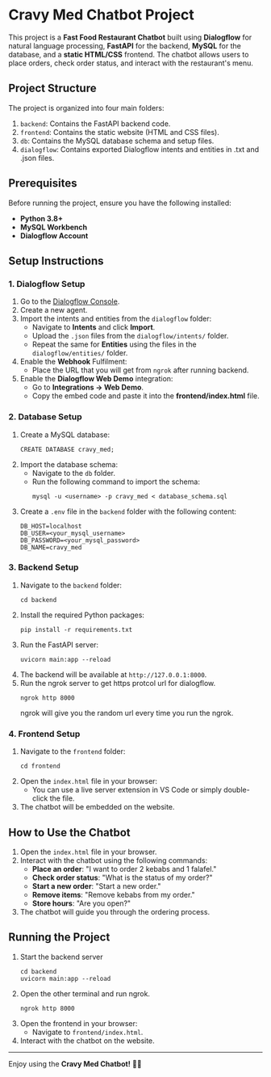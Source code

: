 # Cravy Med Chatbot Project
This project is a **Fast Food Restaurant Chatbot** built using **Dialogflow** for natural language processing, **FastAPI** for the backend, **MySQL** for the database, and a **static HTML/CSS** frontend. The chatbot allows users to place orders, check order status, and interact with the restaurant's menu.

## Project Structure
The project is organized into four main folders:
1. `backend`: Contains the FastAPI backend code.
2. `frontend`: Contains the static website (HTML and CSS files).
3. `db`: Contains the MySQL database schema and setup files.
4. `dialogflow`: Contains exported Dialogflow intents and entities in .txt and .json files.

## Prerequisites
Before running the project, ensure you have the following installed:
- **Python 3.8+**
- **MySQL Workbench**
- **Dialogflow Account**

## Setup Instructions
### 1. Dialogflow Setup
 1. Go to the [Dialogflow Console](https://dialogflow.cloud.google.com/).
 2. Create a new agent.
 3. Import the intents and entities from the `dialogflow` folder:
    - Navigate to **Intents** and click **Import**.
    - Upload the `.json` files from the `dialogflow/intents/` folder.
    - Repeat the same for **Entities** using the files in the `dialogflow/entities/` folder.
 4. Enable the **Webhook** Fulfilment:
    - Place the URL that you will get from `ngrok` after running backend.
 5. Enable the **Dialogflow Web Demo** integration:
    - Go to **Integrations → Web Demo**.
    - Copy the embed code and paste it into the **frontend/index.html** file.

### 2. Database Setup
 1. Create a MySQL database:
    ```
    CREATE DATABASE cravy_med;
    ```
 2. Import the database schema:
    - Navigate to the `db` folder.
    - Run the following command to import the schema:
        ```
        mysql -u <username> -p cravy_med < database_schema.sql
        ```
 3. Create a `.env` file in the `backend` folder with the following content:
    ```
    DB_HOST=localhost
    DB_USER=<your_mysql_username>
    DB_PASSWORD=<your_mysql_password>
    DB_NAME=cravy_med
    ```

### 3. Backend Setup
 1. Navigate to the `backend` folder:
    ```
    cd backend
    ```
 2. Install the required Python packages:
    ```
    pip install -r requirements.txt
    ```
 3. Run the FastAPI server:
    ```
    uvicorn main:app --reload
    ```
 4. The backend will be available at `http://127.0.0.1:8000`.
 5. Run the ngrok server to get https protcol url for dialogflow.
    ```
    ngrok http 8000
    ```
    ngrok will give you the random url every time you run the ngrok.

### 4. Frontend Setup
 1. Navigate to the `frontend` folder:
    ```
    cd frontend
    ```
 2. Open the `index.html` file in your browser:
    - You can use a live server extension in VS Code or simply double-click the file.
 3. The chatbot will be embedded on the website.

## How to Use the Chatbot
1. Open the `index.html` file in your browser.
2. Interact with the chatbot using the following commands:
    - **Place an order**: "I want to order 2 kebabs and 1 falafel."
    - **Check order status**: "What is the status of my order?"
    - **Start a new order**: "Start a new order."
    - **Remove items**: "Remove kebabs from my order."
    - **Store hours**: "Are you open?"
3. The chatbot will guide you through the ordering process.

## Running the Project
1. Start the backend server
    ```
    cd backend
    uvicorn main:app --reload
    ```
2. Open the other terminal and run ngrok.
    ```
    ngrok http 8000
    ```
2. Open the frontend in your browser:
    - Navigate to `frontend/index.html`.
3. Interact with the chatbot on the website.

---
Enjoy using the **Cravy Med Chatbot!** 🍔🤖